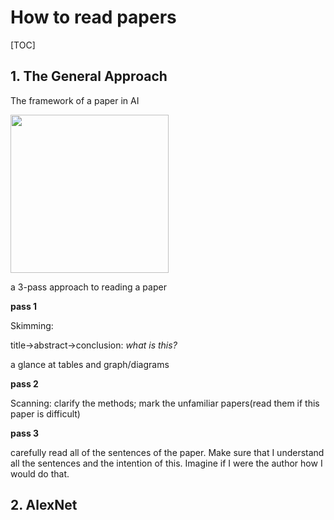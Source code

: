 # How to read papers

[TOC]

## 1. The General Approach

The framework of a paper in AI

<img src="file:///C:/Users/CharlesGao/AppData/Roaming/marktext/images/2022-07-02-21-01-42-image.png" title="" alt="" width="253">

a 3-pass approach to reading a paper

**pass 1**

Skimming:

title->abstract->conclusion: *what is this?*

a glance at tables and graph/diagrams

**pass 2**

Scanning: clarify the methods; mark the unfamiliar papers(read them if this paper is difficult)

**pass 3**

carefully read all of the sentences of the paper. Make sure that I understand all the sentences and the intention of this. Imagine if I were the author how I would do that.

## 2. AlexNet


